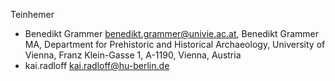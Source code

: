 Teinhemer

- Benedikt Grammer <benedikt.grammer@univie.ac.at>, Benedikt Grammer MA, Department for Prehistoric and Historical Archaeology, University of Vienna, Franz Klein-Gasse 1, A-1190, Vienna, Austria
-   kai.radloff <kai.radloff@hu-berlin.de>

